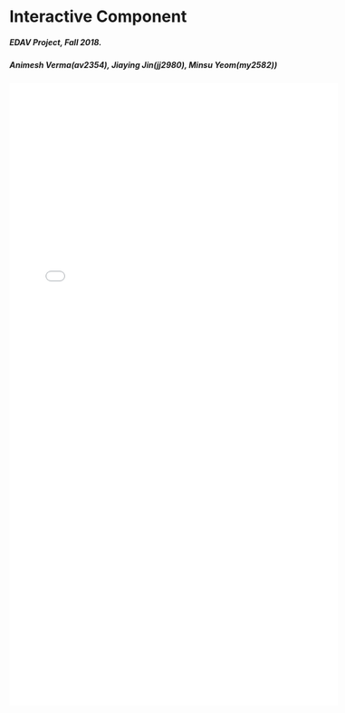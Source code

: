 
# Interactive Component
##### EDAV Project, Fall 2018.
##### Animesh Verma(av2354), Jiaying Jin(jj2980), Minsu Yeom(my2582))



<iframe src="./EDAV_Interactive.html" frameborder="0" height="1100" width="580"></iframe>


